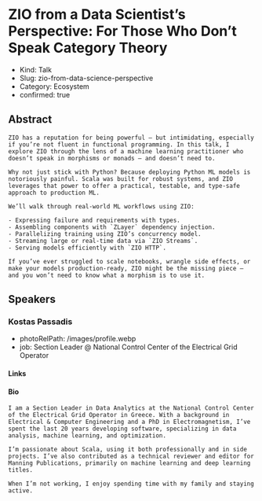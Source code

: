 # ZIO from a Data Scientist’s Perspective: For Those Who Don’t Speak Category Theory

- Kind: Talk
- Slug: zio-from-data-science-perspective
- Category: Ecosystem
- confirmed: true

## Abstract

```
ZIO has a reputation for being powerful — but intimidating, especially if you’re not fluent in functional programming. In this talk, I explore ZIO through the lens of a machine learning practitioner who doesn’t speak in morphisms or monads — and doesn’t need to.

Why not just stick with Python? Because deploying Python ML models is notoriously painful. Scala was built for robust systems, and ZIO leverages that power to offer a practical, testable, and type-safe approach to production ML.

We’ll walk through real-world ML workflows using ZIO:

- Expressing failure and requirements with types.
- Assembling components with `ZLayer` dependency injection.
- Parallelizing training using ZIO’s concurrency model.
- Streaming large or real-time data via `ZIO Streams`.
- Serving models efficiently with `ZIO HTTP`.

If you’ve ever struggled to scale notebooks, wrangle side effects, or make your models production-ready, ZIO might be the missing piece — and you won’t need to know what a morphism is to use it.
```

## Speakers

### Kostas Passadis

- photoRelPath: /images/profile.webp
- job: Section Leader @ National Control Center of the Electrical Grid Operator

#### Links

#### Bio

```
I am a Section Leader in Data Analytics at the National Control Center of the Electrical Grid Operator in Greece. With a background in Electrical & Computer Engineering and a PhD in Electromagnetism, I’ve spent the last 20 years developing software, specializing in data analysis, machine learning, and optimization.

I’m passionate about Scala, using it both professionally and in side projects. I’ve also contributed as a technical reviewer and editor for Manning Publications, primarily on machine learning and deep learning titles.

When I’m not working, I enjoy spending time with my family and staying active.
```
